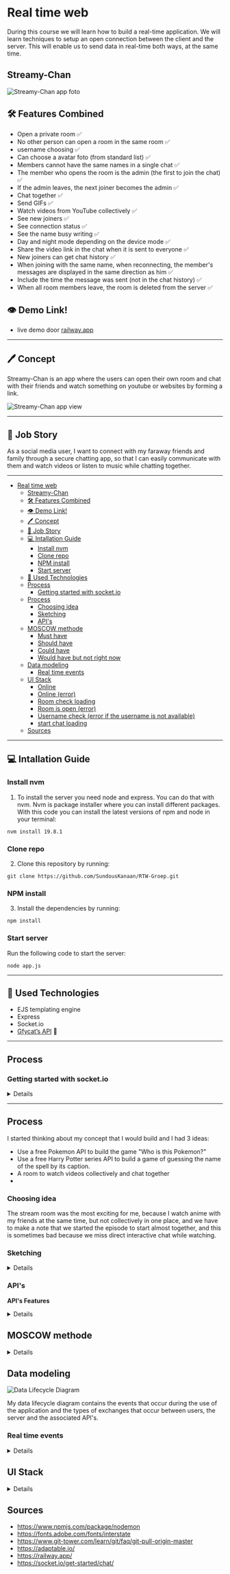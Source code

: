 # Real time web
During this course we will learn how to build a real-time application. We will learn techniques to setup an open connection between the client and the server. This will enable us to send data in real-time both ways, at the same time.

## Streamy-Chan

<img src="./readme-images/Streamy-Chan.png" alt="Streamy-Chan app foto">

## 🛠️ Features Combined 

- Open a private room ✅
- No other person can open a room in the same room ✅
- username choosing  ✅
- Can choose a avatar foto (from standard list) ✅
- Members cannot have the same names in a single chat ✅
- The member who opens the room is the admin (the first to join the chat) ✅
- If the admin leaves, the next joiner becomes the admin ✅
- Chat together ✅
- Send GIFs ✅
- Watch videos from YouTube collectively ✅
- See new joiners ✅
- See connection status ✅
- See the name busy writing ✅
- Day and night mode depending on the device mode ✅
- Share the video link in the chat when it is sent to everyone ✅
- New joiners can get chat history ✅
- When joining with the same name, when reconnecting, the member's messages are displayed in the same direction as him ✅
- Include the time the message was sent (not in the chat history) ✅
- When all room members leave, the room is deleted from the server ✅


## 👁️ Demo Link! 
 
* live demo door [railway.app](https://rtw-groep-production.up.railway.app/)
<!-- * live demo door [aptable.io](https://streamy-chan.adaptable.app) -->

---

## 🖊 Concept 
Streamy-Chan is an app where the users can open their own room and chat with their friends and watch something on youtube or websites by forming a link.


<img src="./readme-images/Streamy-Chan.png" alt="Streamy-Chan app view">

---

## 📖 Job Story 
As a social media user, I want to connect with my faraway friends and family through a secure chatting app, so that I can easily communicate with them and watch videos or listen to music while chatting together.

---

- [Real time web](#real-time-web)
  - [Streamy-Chan](#streamy-chan)
  - [🛠️ Features Combined](#️-features-combined)
  - [👁️ Demo Link!](#️-demo-link)
  - [🖊 Concept](#-concept)
  - [📖 Job Story](#-job-story)
  - [💻 Intallation Guide](#-intallation-guide)
    - [Install nvm](#install-nvm)
    - [Clone repo](#clone-repo)
    - [NPM install](#npm-install)
    - [Start server](#start-server)
  - [💾 Used Technologies](#-used-technologies)
  - [Process](#process)
    - [Getting started with socket.io](#getting-started-with-socketio)
  - [Process](#process-1)
    - [Choosing idea](#choosing-idea)
    - [Sketching](#sketching)
    - [API's](#apis)
  - [MOSCOW methode](#moscow-methode)
    - [Must have](#must-have)
    - [Should have](#should-have)
    - [Could have](#could-have)
    - [Would have but not right now](#would-have-but-not-right-now)
  - [Data modeling](#data-modeling)
    - [Real time events](#real-time-events)
  - [UI Stack](#ui-stack)
    - [Online](#online)
    - [Online (error)](#online-error)
    - [Room check loading](#room-check-loading)
    - [Room is open (error)](#room-is-open-error)
    - [Username check (error if the username is not available)](#username-check-error-if-the-username-is-not-available)
    - [start chat loading](#start-chat-loading)
  - [Sources](#sources)


---

## 💻 Intallation Guide 
### Install nvm
1. To install the server you need node and express. You can do that with nvm. Nvm is package installer where you can install different packages. With this code you can install the latest versions of npm and node in your terminal:
```
nvm install 19.8.1
```

### Clone repo
2. Clone this repository by running:
```
git clone https://github.com/SundousKanaan/RTW-Groep.git
```

### NPM install
3. Install the dependencies by running:
```
npm install 
```

### Start server 
Run the following code to start the server: 
```
node app.js
```

---

## 💾 Used Technologies 
* EJS templating engine
* Express
* Socket.io
* [Gfycat’s API](https://developers.gfycat.com/api/#updating-gfycats) 🔗

---

## Process
### Getting started with socket.io
<details>

1. The first goal is to set up a simple HTML webpage that serves out a form and a list of messages. We’re going to use the Node.JS web framework express to this end. Make sure Node.JS is installed.

```
npm install express@4
```

2. Once it's installed we can create an index.js file that will set up our application.
```js
const express = require('express');
const app = express();
const http = require('http');
const server = http.createServer(app);

app.get('/', (req, res) => {
  res.send('<h1>Hello world</h1>');
});

server.listen(3000, () => {
  console.log('listening on *:3000');
});
```

3. Integrate socket.io 
```
npm install socket.io
```

4. That will install the module and add the dependency to package.json. Now let’s edit index.js to add it:
```js
const express = require('express');
const app = express();
const http = require('http');
const server = http.createServer(app);
const { Server } = require("socket.io");
const io = new Server(server);

app.get('/', (req, res) => {
  res.sendFile(__dirname + '/index.html');
});

io.on('connection', (socket) => {
  console.log('a user connected');
});

server.listen(3000, () => {
  console.log('listening on *:3000');
});
```

5. Add a script tag in your index.ejs file for.
```html
<script src="/socket.io/socket.io.js"></script>
```

7. To see connections and disconnections add this code to your server.js
```js 
io.on('connection', (socket) => {
  console.log('a user connected');
  socket.on('disconnect', () => {
    console.log('user disconnected');
  });
});

``` 

</details>

---

## Process

I started thinking about my concept that I would build and I had 3 ideas:

- Use a free Pokemon API to build the game "Who is this Pokemon?"
- Use a free Harry Potter series API to build a game of guessing the name of the spell by its caption.
- A room to watch videos collectively and chat together
- 
### Choosing idea

The stream room was the most exciting for me, because I watch anime with my friends at the same time, but not collectively in one place, and we have to make a note that we started the episode to start almost together, and this is sometimes bad because we miss direct interactive chat while watching.

### Sketching
<details>

I drew the main pages and the link between them in a simple way, and how it will look between the admin and the regular member

<img src="./readme-images/Sketching1.png" alt="Sketching">
<img src="./readme-images/Sketching2.png" alt="Sketching">

- **App notes**
  * Room state check
  * Admin view is with stream controles
  * Chat users view without stream controles
  * send gif's 
  * mobile view is column but big screens row

</details>

### API's

**API's Features**

<details>

1. YouTube Iframe API
   - Making a special frame for the player through the id of the YouTube link
   - Start the player via a separate button using "play Video() & stopVideo()"

  It also provides data about the video, such as the title of the video and others, but what matters to me is the id of the video.

2. Gfycat API
   - Search in a few different languages
   - jive address
   - GIF image in several different qualities
   Classification of carrion
   - And other data related to carrion
   I used the highest quality gif available and also the gif title

</details>

## MOSCOW methode

<details>

### Must have
- Users can create private rooms for their group ✅
- Users can create username ✅
- Users will be placed on a user list ✅
- Admin for each room and he has the controls of the streaming. ✅
- You can see who is online. ✅
- Users can communicate with each other in a group chat. ✅
- Users can watch youtube video together ✅
- Messages are saved ✅
- Data life cycle diagram ✅
  
### Should have
- Instruction how to use the app (zero state)
  - paper sketch ✅
- Must be working on mobile ✅
- Offline support ✅
- responsive app ✅
- light/dark mode (system check) ✅
- Newly joined users can see the chat history ✅ 
  - (Hosting probleem so it may not work properly in the online version now)
- Choose an avatar image ✅
- Notification of the validity of the video link ✅

### Could have
- Users can get a message when the link of the video is good  ✅
- Users can get a message when the link of the video is not good ✅
- Users are notified that someone has been involved ✅
- Users can share GIFs ✅
- 
### Would have but not right now
- wachtwoord de room maken
- Gebruikers kunnen stickers delen
- Streaming websites door hun link
- geluid calls
- video calls
- snel reactions
- dark/light mode door een knop
- Upload an avatar image from the user's device

</details>

## Data modeling

<img src="./readme-images/Data-Lifecycle-Diagram.png" alt="Data Lifecycle Diagram">

My data lifecycle diagram contains the events that occur during the use of the application and the types of exchanges that occur between users, the server and the associated API's.

### Real time events


<details>

`Connection`
When the user connects to the server, the connection event is triggered. The server sends a message to the client confirming that the user is successfully connected to the server.

```JavaScript
//server.js
io.on('connection', (socket) => {
    console.log('a user connected');
    socket.emit('connection', 'You are connected to the server');

    // Meerder socket events
    socket.on('disconnect', () => {
        console.log('user disconnected');
    });
});
```

`New room`
When checking that the room name is not in the server's memory, the name is added to the memory and the room is opened.

```JavaScript
// server.js
  socket.on('checkRoom', (roomname) => {
    console.log("openRoomName", roomname);

    let roomIndex = roomUsers.findIndex(room => room.ID === roomname);

    for (const [index, room] of Object.entries(roomUsers)) {
      if (room.ID === roomname) {
        roomIndex = index;
        break;
      }
    }
```


</details>

## UI Stack

<details>

### Online
### Online (error)
### Room check loading
### Room is open (error)
### Username check (error if the username is not available)
### start chat loading

</details>


## Sources
* https://www.npmjs.com/package/nodemon 
* https://fonts.adobe.com/fonts/interstate 
* https://www.git-tower.com/learn/git/faq/git-pull-origin-master
* https://adaptable.io/ 
* https://railway.app/ 
* https://socket.io/get-started/chat/ 


